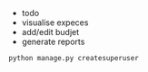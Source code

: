 - todo 
 - visualise expeces
 - add/edit budjet 
 - generate reports

``
python manage.py createsuperuser
``
